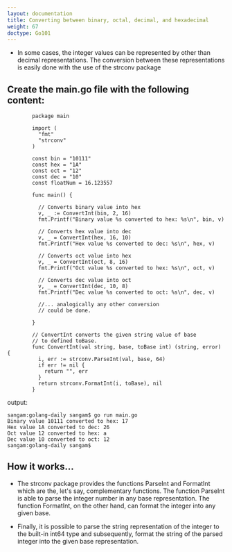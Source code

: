 ```yaml
---
layout: documentation
title: Converting between binary, octal, decimal, and hexadecimal
weight: 67
doctype: Go101
---
```



- In some cases, the integer values can be represented by other than decimal representations. 
The conversion between these representations is easily done with the use of the strconv package

## Create the main.go file with the following content:
```
        package main

        import (
          "fmt"
          "strconv"
        )

        const bin = "10111"
        const hex = "1A"
        const oct = "12"
        const dec = "10"
        const floatNum = 16.123557

        func main() {

          // Converts binary value into hex
          v, _ := ConvertInt(bin, 2, 16)
          fmt.Printf("Binary value %s converted to hex: %s\n", bin, v)

          // Converts hex value into dec
          v, _ = ConvertInt(hex, 16, 10)
          fmt.Printf("Hex value %s converted to dec: %s\n", hex, v)

          // Converts oct value into hex
          v, _ = ConvertInt(oct, 8, 16)
          fmt.Printf("Oct value %s converted to hex: %s\n", oct, v)

          // Converts dec value into oct
          v, _ = ConvertInt(dec, 10, 8)
          fmt.Printf("Dec value %s converted to oct: %s\n", dec, v)

          //... analogically any other conversion
          // could be done.

        }

        // ConvertInt converts the given string value of base
        // to defined toBase.
        func ConvertInt(val string, base, toBase int) (string, error) {
          i, err := strconv.ParseInt(val, base, 64)
          if err != nil {
            return "", err
          }
          return strconv.FormatInt(i, toBase), nil
        }

```
output:
```
sangam:golang-daily sangam$ go run main.go
Binary value 10111 converted to hex: 17
Hex value 1A converted to dec: 26
Oct value 12 converted to hex: a
Dec value 10 converted to oct: 12
sangam:golang-daily sangam$ 
```
## How it works...

- The strconv package provides the functions ParseInt and FormatInt which are the, let's say, complementary functions. The function ParseInt is able to parse the integer number in any base representation. The function FormatInt, on the other hand, can format the integer into any given base. 

- Finally, it is possible to parse the string representation of the integer to the built-in int64 type and subsequently, format the string of the parsed integer into the given base representation.
